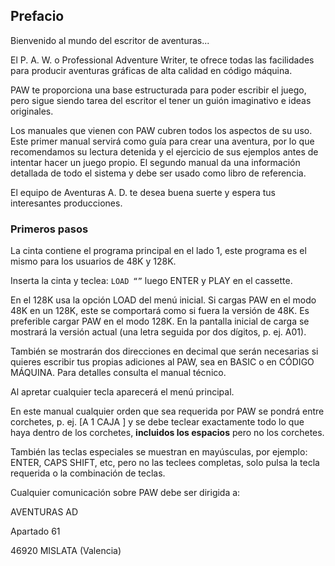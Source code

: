 ## Prefacio

Bienvenido al mundo del escritor de aventuras...

El P. A. W. o Professional Adventure Writer, te ofrece todas las facilidades para producir aventuras gráficas de alta calidad en código máquina.

PAW te proporciona una base estructurada para poder escribir el juego, pero sigue siendo tarea del escritor el tener un guión imaginativo e ideas originales.

Los manuales que vienen con PAW cubren todos los aspectos de su uso. Este primer manual servirá como guía para crear una aventura, por lo que recomendamos su lectura detenida y el ejercicio de sus ejemplos antes de intentar hacer un juego propio. El segundo manual da una información detallada de todo el sistema y debe ser usado como libro de referencia.

El equipo de Aventuras A. D. te desea buena suerte y espera tus interesantes producciones.

### Primeros pasos

La cinta contiene el programa principal en el lado 1, este programa es el mismo para los usuarios de 48K y 128K.

Inserta la cinta y teclea: `LOAD “”` luego ENTER y PLAY en el cassette.

En el 128K usa la opción LOAD del menú inicial. Si cargas PAW en el modo 48K en un 128K, este se comportará como si fuera la versión de 48K. Es preferible cargar PAW en el modo 128K. En la pantalla inicial de carga se mostrará la versión actual \(una letra seguida por dos dígitos, p. ej. A01\).

También se mostrarán dos direcciones en decimal que serán necesarias si quieres escribir tus propias adiciones al PAW, sea en BASIC o en CÓDIGO MÁQUINA. Para detalles consulta el manual técnico.

Al apretar cualquier tecla aparecerá el menú principal.

En este manual cualquier orden que sea requerida por PAW se pondrá entre corchetes, p. ej. \[A 1 CAJA \] y se debe teclear exactamente todo lo que haya dentro de los corchetes, **incluidos los espacios** pero no los corchetes.

También las teclas especiales se muestran en mayúsculas, por ejemplo: ENTER, CAPS SHIFT, etc, pero no las teclees completas, solo pulsa la tecla requerida o la combinación de teclas.

Cualquier comunicación sobre PAW debe ser dirigida a:

AVENTURAS AD

Apartado 61

46920 MISLATA \(Valencia\)


